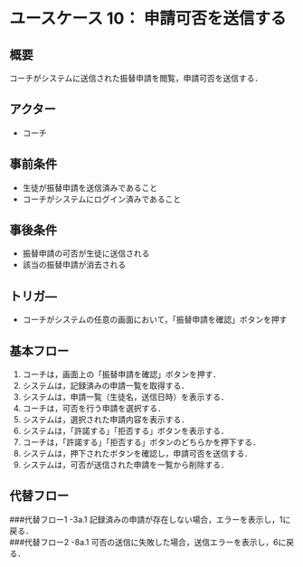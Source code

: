 # ユースケース 10： 申請可否を送信する

## 概要
コーチがシステムに送信された振替申請を閲覧，申請可否を送信する．

## アクター
- コーチ

## 事前条件
- 生徒が振替申請を送信済みであること
- コーチがシステムにログイン済みであること

## 事後条件
- 振替申請の可否が生徒に送信される
- 該当の振替申請が消去される

## トリガ―
- コーチがシステムの任意の画面において，「振替申請を確認」ボタンを押す

## 基本フロー
1. コーチは，画面上の「振替申請を確認」ボタンを押す．
2. システムは，記録済みの申請一覧を取得する．
3. システムは，申請一覧（生徒名，送信日時）を表示する．
4. コーチは，可否を行う申請を選択する．
5. システムは，選択された申請内容を表示する．
6. システムは，「許諾する」「拒否する」ボタンを表示する．
7. コーチは，「許諾する」「拒否する」ボタンのどちらかを押下する．
8. システムは，押下されたボタンを確認し，申請可否を送信する．
9. システムは，可否が送信された申請を一覧から削除する．

## 代替フロー
###代替フロー1
-3a.1 記録済みの申請が存在しない場合，エラーを表示し，1に戻る．  
###代替フロー2
-8a.1 可否の送信に失敗した場合，送信エラーを表示し，6に戻る．  
